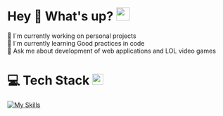 # Hey 👋 What's up? <img src="https://media.giphy.com/media/WUlplcMpOCEmTGBtBW/giphy.gif" width="30">
🔭 I´m currently working on personal projects<br>🌱 I´m currently learning Good practices in code<br>💬 Ask me about development of web applications and LOL video games

# 💻 Tech Stack <img src="https://media2.giphy.com/media/QssGEmpkyEOhBCb7e1/giphy.gif?cid=ecf05e47a0n3gi1bfqntqmob8g9aid1oyj2wr3ds3mg700bl&rid=giphy.gif" width ="25">
[![My Skills](https://skillicons.dev/icons?i=html,css,bootstrap,materialui,javascript,typescript,git,github,githubactions,webpack,npm,react,vite,redux,jest,cypress,graphql,nodejs,expressjs,mongodb,postgresql,redis,prisma,firebase,docker,netlify,aws,postman,vscode,windows&theme=dark&perline=15)](https://skillicons.dev)
          
<!-- Proudly created with GPRM ( https://gprm.itsvg.in ) -->

